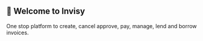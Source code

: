 ## 👋 Welcome to Invisy

One stop platform to create, cancel approve, pay, manage, lend and borrow invoices.

